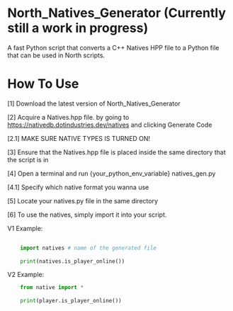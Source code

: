 # North_Natives_Generator (Currently still a work in progress)
A fast Python script that converts a C++ Natives HPP file to a Python file that can be used in North scripts.

# How To Use #

  [1] Download the latest version of North_Natives_Generator
  
  [2] Acquire a Natives.hpp file. by going to https://nativedb.dotindustries.dev/natives and clicking Generate Code
  
  [2.1] MAKE SURE NATIVE TYPES IS TURNED ON!
  
  [3] Ensure that the Natives.hpp file is placed inside the same directory that the script is in
  
  [4] Open a terminal and run {your_python_env_variable} natives_gen.py
  
  [4.1] Specify which native format you wanna use
  
  [5] Locate your natives.py file in the same directory
  
  [6] To use the natives, simply import it into your script.
  
  V1 Example:
```python
    
    import natives # name of the generated file
    
    print(natives.is_player_online())
```

  V2 Example:
```python
    from native import * 
    
    print(player.is_player_online())
```
